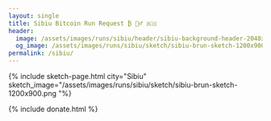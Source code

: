```yaml
---
layout: single
title: Sibiu Bitcoin Run Request ₿ 🏃‍♂️ 🇷🇴
header:
  image: /assets/images/runs/sibiu/header/sibiu-background-header-2048x450.jpeg
  og_image: /assets/images/runs/sibiu/sketch/sibiu-brun-sketch-1200x900.png
permalink: /sibiu/
---
```


{% include sketch-page.html city="Sibiu" sketch_image="/assets/images/runs/sibiu/sketch/sibiu-brun-sketch-1200x900.png "%} 
 
{% include donate.html %}  
  
  
